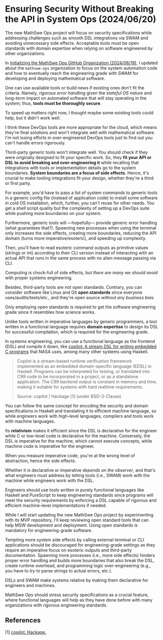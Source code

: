 <!-- Copyright (c) 2024 Tobias Briones. All rights reserved. -->
<!-- SPDX-License-Identifier: CC-BY-4.0 -->
<!-- This file is part of https://github.com/tobiasbriones/blog -->

# Ensuring Security Without Breaking the API in System Ops (2024/06/20)

The new MathSwe Ops project will focus on security specifications while
addressing challenges such as smooth DSL integrations via SWAM and avoiding
unnecessary side effects. Acceptable tools must be open standards with domain
expertise when relying on software engineered by other organizations.

In [Initializing the MathSwe Ops GitHub Organization (2024/06/19)](/initializing-the-mathswe-ops-github-organization-2024-06-19),
I updated about the `mathswe-ops` organization to focus on the system automation
code and how to eventually reach the engineering grade with SWAM for developing
and deploying mathematical software.

One can use available tools or build news if existing ones don't fit the
criteria. Namely, *rigorous error handling* given the *stateful OS nature* and
long-term impact on automated software that will stay operating in the system;
thus, **tools must be thoroughly secure**.

To speed up matters right now, I thought maybe some existing tools could help,
but it didn't work well.

I think these DevOps tools are more appropriate for the cloud, which means
they're final solutions and won't integrate well with mathematical software. I'm
not losing efforts in over-engineered DevOps tools just to find out you can't
handle errors rigorously.

Third-party generic tools won't integrate well. You should check if they were
originally designed to fit your specific work. So, they **fit your API or DSL to
avoid breaking and over-engineering it** while recalling that integrations with
tools or implementation details go to the system boundaries. **System boundaries
are a focus of side effects**. Hence, it's crucial to make tooling integrations
fit your design, whether they're a third or first party.

For example, you'd have to pass a list of system commands to generic tools in a
generic config file (instead of application code) to install some software in
cold OS installation, which, further, you can't reuse for other needs. You get a
shell script quality but the complexity of setting up a DevOps suite while
pushing more boundaries on your system.

Furthermore, generic tools will —hopefully— provide generic error handling (what
guarantees that?). Spawning new processes when using the terminal only increases
the side effects, creating more boundaries, reducing the API domain (turns more
imperative/esoteric), and speeding up complexity.

Then, you'll have to read esoteric command outputs as primitive values (strings
or int) according to their CLI version instead of interacting with an actual API
that runs in the same process with no alien message passing via CLI.

Computing is chock-full of side effects, but *there are many we should avoid*
with proper systems engineering.

Besides, third-party tools are not open standards. Contrary, you can consider
software like Linux and Git **open standards** since everyone
uses/audits/tests/etc., and they're open source *without any business bias*.

Only employing open standards is required to get the software engineering grade
since it resembles how science works.

Unlike tools written in imperative languages by generic programmers, a tool
written in a functional language requires **domain expertise** to design its
DSL for successful compilation, which is required for the engineering grade.

In systems engineering, you can use a functional language as the frontend
(DSL) and compile it down, like
[copilot: A stream DSL for writing embedded C programs](https://hackage.haskell.org/package/copilot)
that NASA uses, among many other systems using Haskell.

> Copilot is a stream-based runtime verification framework implemented as an
> embedded domain-specific language (EDSL) in Haskell. Programs can be
> interpreted for testing, or translated into C99 code to be incorporated in a
> project, or as a standalone application. The C99 backend output is constant in
> memory and time, making it suitable for systems with hard realtime
> requirements.
>
> Source: copilot \| Hackage [1] (under BSD-3-Clause)

You can follow the same concept for encoding the security and domain
specifications in Haskell and translating it to efficient machine language, so
while engineers work with high-level languages, compilers and tools work with
machine languages.

Its **relativism** makes it efficient since the DSL is declarative for the
engineer while C or low-level code is declarative for the machine. Conversely,
the DSL is imperative for the machine, which cannot execute concepts, while
machine code is imperative for the engineer.

When you measure imperative code, you're at the wrong level of abstraction,
hence the side effects.

Whether it is declarative or imperative *depends on the observer*, and that's
what engineers must address by letting tools (i.e., SWAM) work with the machine
while engineers work with the DSL.

Engineers should use tools written in purely functional languages like Haskell
and PureScript to keep engineering standards since programs will meet the
security requirements by enforcing a DSL capable of rigorous and efficient
machine-level implementations if needed.

While I will start updating the new MathSwe Ops project by experimenting with
its MVP repository, I'll keep reviewing open standard tools that can help MSW
development and deployment. Using open standards is mandatory for
engineering-grade software.

Tempting more system side effects by calling external terminal or CLI
applications should be discouraged for engineering-grade settings as they
require an imperative focus on esoteric outputs and third-party documentation.
Spawning more processes (i.e., more side effects) hinders proper error handling
and builds more boundaries that also break the DSL, create runtime overhead, and
programming logic over-engineering (e.g., you have to *try to* parse strings to
actual errors, etc.).

DSLs and SWAM make systems relative by making them declarative for engineers and
machines.

MathSwe Ops should stress security specifications as a crucial feature, where
functional languages will help as they have done before with many organizations
with rigorous engineering standards.

## References

[1] [copilot. Hackage.](https://hackage.haskell.org/package/copilot)
